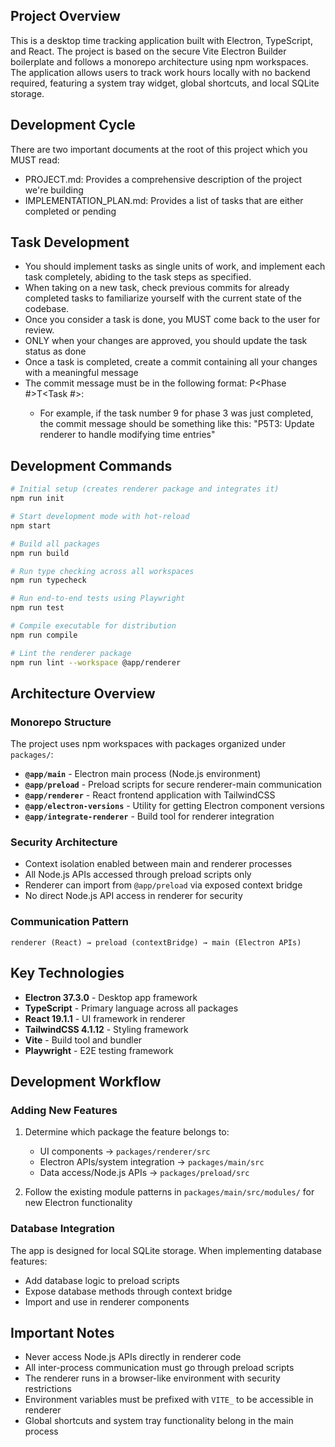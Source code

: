 ## Project Overview

This is a desktop time tracking application built with Electron, TypeScript, and React. The project is based on the secure Vite Electron Builder boilerplate and follows a monorepo architecture using npm workspaces. The application allows users to track work hours locally with no backend required, featuring a system tray widget, global shortcuts, and local SQLite storage.

## Development Cycle
There are two important documents at the root of this project which you MUST read:
- PROJECT.md: Provides a comprehensive description of the project we're building
- IMPLEMENTATION_PLAN.md: Provides a list of tasks that are either completed or pending

## Task Development
- You should implement tasks as single units of work, and implement each task completely, abiding
to the task steps as specified.
- When taking on a new task, check previous commits for already completed tasks to familiarize yourself with the current state of the codebase.
- Once you consider a task is done, you MUST come back to the user for review.
- ONLY when your changes are approved, you should update the task status as done
- Once a task is completed, create a commit containing all your changes with a meaningful message
- The commit message must be in the following format: P<Phase #>T<Task #>: <commit message>
    - For example, if the task number 9 for phase 3 was just completed, the commit message should be something like this: "P5T3: Update renderer to handle modifying time entries"


## Development Commands

```bash
# Initial setup (creates renderer package and integrates it)
npm run init

# Start development mode with hot-reload
npm start

# Build all packages
npm run build

# Run type checking across all workspaces
npm run typecheck

# Run end-to-end tests using Playwright
npm run test

# Compile executable for distribution
npm run compile

# Lint the renderer package
npm run lint --workspace @app/renderer
```

## Architecture Overview

### Monorepo Structure

The project uses npm workspaces with packages organized under `packages/`:

- **`@app/main`** - Electron main process (Node.js environment)
- **`@app/preload`** - Preload scripts for secure renderer-main communication
- **`@app/renderer`** - React frontend application with TailwindCSS
- **`@app/electron-versions`** - Utility for getting Electron component versions
- **`@app/integrate-renderer`** - Build tool for renderer integration

### Security Architecture

- Context isolation enabled between main and renderer processes
- All Node.js APIs accessed through preload scripts only
- Renderer can import from `@app/preload` via exposed context bridge
- No direct Node.js API access in renderer for security

### Communication Pattern

```
renderer (React) → preload (contextBridge) → main (Electron APIs)
```

## Key Technologies

- **Electron 37.3.0** - Desktop app framework
- **TypeScript** - Primary language across all packages
- **React 19.1.1** - UI framework in renderer
- **TailwindCSS 4.1.12** - Styling framework
- **Vite** - Build tool and bundler
- **Playwright** - E2E testing framework

## Development Workflow

### Adding New Features

1. Determine which package the feature belongs to:

   - UI components → `packages/renderer/src`
   - Electron APIs/system integration → `packages/main/src`
   - Data access/Node.js APIs → `packages/preload/src`

2. Follow the existing module patterns in `packages/main/src/modules/` for new Electron functionality

### Database Integration

The app is designed for local SQLite storage. When implementing database features:

- Add database logic to preload scripts
- Expose database methods through context bridge
- Import and use in renderer components

## Important Notes

- Never access Node.js APIs directly in renderer code
- All inter-process communication must go through preload scripts
- The renderer runs in a browser-like environment with security restrictions
- Environment variables must be prefixed with `VITE_` to be accessible in renderer
- Global shortcuts and system tray functionality belong in the main process
